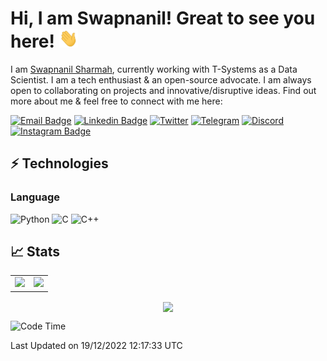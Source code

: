 # Hi, I am Swapnanil! Great to see you here! <img src="wave.gif" width="30px" height="30px">

I am [Swapnanil Sharmah](http://www.swapnanilsharmah.in/), currently working with T-Systems as a Data Scientist. I am a tech enthusiast & an open-source advocate. I am always open to collaborating on projects and innovative/disruptive ideas. Find out more about me & feel free to connect with me here:

[![Email Badge](https://img.shields.io/badge/-Email-c14438?style=flat-square&logo=Gmail&logoColor=white&link=mailto:swapnanilsharma@gmail.com)](mailto:swapnanilsharma@gmail.com)
[![Linkedin Badge](https://img.shields.io/badge/-LinkedIn-blue?style=flat-square&logo=Linkedin&logoColor=white&link=https://www.linkedin.com/in/thepranaygupta/)](https://www.linkedin.com/in/swapnanilsharma/)
[![Twitter](https://img.shields.io/badge/Twitter-1DA1F2?style=flat-square&logo=twitter&logoColor=white)](https://twitter.com/swapnanilsharma)
[![Telegram](https://img.shields.io/badge/-Telegram-blue?style=flat-square&logo=Telegram&logoColor=white)](https://t.me/swapnanilsharma)
[![Discord](https://img.shields.io/badge/-Discord-7289DA?style=flat-square&logo=discord&logoColor=white)](https://discordapp.com/users/swap#7519)
[![Instagram Badge](https://img.shields.io/badge/-Instagram-purple?style=flat-square&logo=instagram&logoColor=white&link=https://instagram.com/pranayguptaa/)](https://instagram.com/swapthegreat)<!-- [![Hashnode Badge](https://img.shields.io/badge/-Hashnode-03a57a?style=flat-square&labelColor=000000&logo=Hashnode&link=https://thepranaygupta.hashnode.dev/)](https://thepranaygupta.hashnode.dev/) -->

<!-- [![Website Badge](https://img.shields.io/badge/-Portfolio-black?style=flat-square&logo=Wordpress&logoColor=white&link=https://www.swapnanilsharmah.in/)](https://www.swapnanilsharmah.in/) -->
<!-- [![Youtube Badge](https://img.shields.io/badge/-YouTube-darkred?style=flat-square&logo=youtube&logoColor=white&link=https://www.youtube.com/channel/channel_id)]([https://www.youtube.com/channel/swapnanilsharma](https://www.youtube.com/@swapnanilsharma)) -->

## ⚡ Technologies

### Language

![Python](https://img.shields.io/badge/-Python-black?style=flat-square&logo=Python)
![C](https://img.shields.io/badge/-C-00599C?style=flat-square&logo=c)
![C++](https://img.shields.io/badge/-C++-00599C?style=flat-square&logo=cplusplus)


## 📈 Stats

<table>
<tr>
<td>
<img src="https://github-readme-stats.vercel.app/api?username=swapnanilsharma&include_all_commits=true&count_private=true&show_icons=true&line_height=20&theme=tokyonight"/>
<td><img src="https://github-readme-stats.vercel.app/api/top-langs?username=swapnanilsharma&show_icons=true&locale=en&layout=compact&theme=tokyonight" />
</td>
</tr>
</table>
<p align="center">
<img align="center" src="https://github-readme-streak-stats.herokuapp.com/?user=swapnanilsharma&theme=tokyonight" />
</p>

<!--START_SECTION:waka-->
![Code Time](http://img.shields.io/badge/Code%20Time-334%20hrs%2042%20mins-blue)


 Last Updated on 19/12/2022 12:17:33 UTC
<!--END_SECTION:waka-->

<!-- Sauce: https://github.com/alexandresanlim/Badges4-README.md-Profile -->
